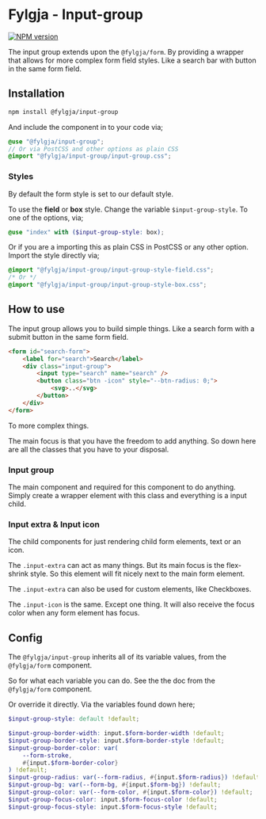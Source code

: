 # Fylgja - Input-group

[![NPM version](https://img.shields.io/npm/v/@fylgja/input-group.svg)](https://www.npmjs.org/package/@fylgja/input-group)

The input group extends upon the `@fylgja/form`.
By providing a wrapper that allows for more complex form field styles.
Like a search bar with button in the same form field.

## Installation

```bash
npm install @fylgja/input-group
```

And include the component in to your code via;

```scss
@use "@fylgja/input-group";
// Or via PostCSS and other options as plain CSS
@import "@fylgja/input-group/input-group.css";
```

### Styles

By default the form style is set to our default style.

To use the **field** or **box** style.
Change the variable `$input-group-style`.
To one of the options, via;

```scss
@use "index" with ($input-group-style: box);
```

Or if you are a importing this as plain CSS in PostCSS or any other option.
Import the style directly via;

```css
@import "@fylgja/input-group/input-group-style-field.css";
/* Or */
@import "@fylgja/input-group/input-group-style-box.css";
```

## How to use

The input group allows you to build simple things.
Like a search form with a submit button in the same form field.

```html
<form id="search-form">
    <label for="search">Search</label>
    <div class="input-group">
        <input type="search" name="search" />
        <button class="btn -icon" style="--btn-radius: 0;">
            <svg>..</svg>
        </button>
    </div>
</form>
```

To more complex things.

The main focus is that you have the freedom to add anything.
So down here are all the classes that you have to your disposal.

### Input group

The main component and required for this component to do anything.
Simply create a wrapper element with this class and everything is a input child.

### Input extra & Input icon

The child components for just rendering child form elements, text or an icon.

The `.input-extra` can act as many things.
But its main focus is the flex-shrink style.
So this element will fit nicely next to the main form element.

The `.input-extra` can also be used for custom elements,
like Checkboxes.

The `.input-icon` is the same.
Except one thing.
It will also receive the focus color when any form element has focus.

## Config

The `@fylgja/input-group` inherits all of its variable values,
from the `@fylgja/form` component.

So for what each variable you can do.
See the the doc from the `@fylgja/form` component.

Or override it directly.
Via the variables found down here;

```scss
$input-group-style: default !default;

$input-group-border-width: input.$form-border-width !default;
$input-group-border-style: input.$form-border-style !default;
$input-group-border-color: var(
    --form-stroke,
    #{input.$form-border-color}
) !default;
$input-group-radius: var(--form-radius, #{input.$form-radius}) !default;
$input-group-bg: var(--form-bg, #{input.$form-bg}) !default;
$input-group-color: var(--form-color, #{input.$form-color}) !default;
$input-group-focus-color: input.$form-focus-color !default;
$input-group-focus-style: input.$form-focus-style !default;
```
